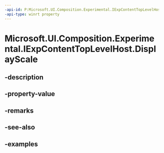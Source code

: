 ```yaml
---
-api-id: P:Microsoft.UI.Composition.Experimental.IExpContentTopLevelHost.DisplayScale
-api-type: winrt property
---
```


# Microsoft.UI.Composition.Experimental.IExpContentTopLevelHost.DisplayScale

<!--
public float DisplayScale { get; }
-->


## -description

## -property-value

## -remarks

## -see-also

## -examples


